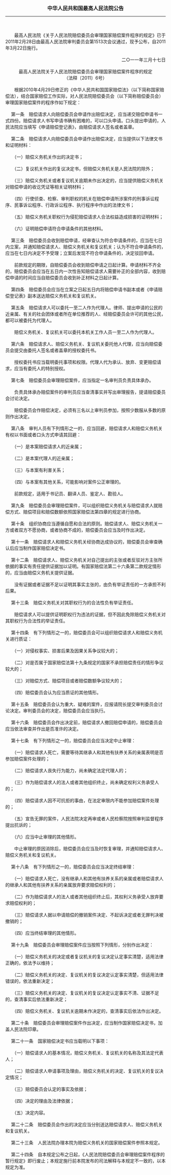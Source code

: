 <div id="div_content"><font color="#760026"></font> <p align="center"><b><font style="font-size:16px;" class="MTitle">中华人民共和国最高人民法院公告</font></b></p><hr color="red"><br>
<br>
　　最高人民法院《关于人民法院赔偿委员会审理国家赔偿案件程序的规定》已于2011年2月28日由最高人民法院审判委员会第1513次会议通过，现予公布，自2011年3月22日施行。<br>
<br>
<div align="right">　　二○一一年三月十七日<br>
</div><br>
<div align="center">最高人民法院关于人民法院赔偿委员会审理国家赔偿案件程序的规定<br>
（法释〔2011〕6号）<br>
</div><br>
　　根据2010年4月29日修正的《中华人民共和国国家赔偿法》（以下简称国家赔偿法），结合国家赔偿工作实际，对人民法院赔偿委员会（以下简称赔偿委员会）审理国家赔偿案件的程序作如下规定：<br>
<br>
<font class="TiaoNoA">　 第一条</font>　赔偿请求人向赔偿委员会申请作出赔偿决定，应当递交赔偿申请书一式四份。赔偿请求人书写申请书确有困难的，可以口头申请。口头提出申请的，人民法院应当填写《申请赔偿登记表》，由赔偿请求人签名或者盖章。<br>
<br><font class="TiaoNoA">　 第二条</font>　赔偿请求人向赔偿委员会申请作出赔偿决定，应当提供以下法律文书和证明材料：<br>
<br>
　　（一）赔偿义务机关作出的决定书；<br>
<br>
　　（二）复议机关作出的复议决定书，但赔偿义务机关是人民法院的除外；<br>
<br>
　　（三）赔偿义务机关或者复议机关逾期未作出决定的，应当提供赔偿义务机关对赔偿申请的收讫凭证等相关证明材料；<br>
<br>
　　（四）行使侦查、检察、审判职权的机关在赔偿申请所涉案件的刑事诉讼程序、民事诉讼程序、行政诉讼程序、执行程序中作出的法律文书；<br>
<br>
　　（五）赔偿义务机关职权行为侵犯赔偿请求人合法权益造成损害的证明材料；<br>
<br>
　　（六）证明赔偿申请符合申请条件的其他材料。<br>
<br><font class="TiaoNoA">　 第三条</font>　赔偿委员会收到赔偿申请，经审查认为符合申请条件的，应当在七日内立案，并通知赔偿请求人、赔偿义务机关和复议机关；认为不符合申请条件的，应当在七日内决定不予受理；立案后发现不符合申请条件的，决定驳回申请。<br>
<br>
　　前款规定的期限，自赔偿委员会收到赔偿申请之日起计算。申请材料不齐全的，赔偿委员会应当在五日内一次性告知赔偿请求人需要补正的全部内容，收到赔偿申请的时间应当自赔偿委员会收到补正材料之日起计算。<br>
<br><font class="TiaoNoA">　 第四条</font>　赔偿委员会应当在立案之日起五日内将赔偿申请书副本或者《申请赔偿登记表》副本送达赔偿义务机关和复议机关。<br>
<br><font class="TiaoNoA">　 第五条</font>　赔偿请求人可以委托一至二人作为代理人。律师、提出申请的公民的近亲属、有关的社会团体或者所在单位推荐的人、经赔偿委员会许可的其他公民，都可以被委托为代理人。<br>
<br>
　　赔偿义务机关、复议机关可以委托本机关工作人员一至二人作为代理人。<br>
<br><font class="TiaoNoA">　 第六条</font>　赔偿请求人、赔偿义务机关、复议机关委托他人代理，应当向赔偿委员会提交由委托人签名或者盖章的授权委托书。<br>
<br>
　　授权委托书应当载明委托事项和权限。代理人代为承认、放弃、变更赔偿请求，应当有委托人的特别授权。<br>
<br><font class="TiaoNoA">　 第七条</font>　赔偿委员会审理赔偿案件，应当指定一名审判员负责具体承办。<br>
<br>
　　负责具体承办赔偿案件的审判员应当查清事实并写出审理报告，提请赔偿委员会讨论决定。<br>
<br>
　　赔偿委员会作赔偿决定，必须有三名以上审判员参加，按照少数服从多数的原则作出决定。<br>
<br><font class="TiaoNoA">　 第八条</font>　审判人员有下列情形之一的，应当回避，赔偿请求人和赔偿义务机关有权以书面或者口头方式申请其回避：<br>
<br>
　　（一）是本案赔偿请求人的近亲属；<br>
<br>
　　（二）是本案代理人的近亲属；<br>
<br>
　　（三）与本案有利害关系；<br>
<br>
　　（四）与本案有其他关系，可能影响对案件公正审理的。<br>
<br>
　　前款规定，适用于书记员、翻译人员、鉴定人、勘验人。<br>
<br><font class="TiaoNoA">　 第九条</font>　赔偿委员会审理赔偿案件，可以组织赔偿义务机关与赔偿请求人就赔偿方式、赔偿项目和赔偿数额依照国家赔偿法第四章的规定进行协商。<br>
<br><font class="TiaoNoA">　 第十条</font>　组织协商应当遵循自愿和合法的原则。赔偿请求人、赔偿义务机关一方或者双方不愿协商，或者协商不成的，赔偿委员会应当及时作出决定。<br>
<br><font class="TiaoNoA">　 第十一条</font>　赔偿请求人和赔偿义务机关经协商达成协议的，赔偿委员会审查确认后应当制作国家赔偿决定书。<br>
<br><font class="TiaoNoA">　 第十二条</font>　赔偿请求人、赔偿义务机关对自己提出的主张或者反驳对方主张所依据的事实有责任提供证据加以证明。有国家赔偿法第二十六条第二款规定情形的，应当由赔偿义务机关提供证据。<br>
<br>
　　没有证据或者证据不足以证明其事实主张的，由负有举证责任的一方承担不利后果。<br>
<br><font class="TiaoNoA">　 第十三条</font>　赔偿义务机关对其职权行为的合法性负有举证责任。<br>
<br>
　　赔偿请求人可以提供证明职权行为违法的证据，但不因此免除赔偿义务机关对其职权行为合法性的举证责任。<br>
<br><font class="TiaoNoA">　 第十四条</font>　有下列情形之一的，赔偿委员会可以组织赔偿请求人和赔偿义务机关进行质证：<br>
<br>
　　（一）对侵权事实、损害后果及因果关系争议较大的；<br>
<br>
　　（二）对是否属于国家赔偿法第十九条规定的国家不承担赔偿责任的情形争议较大的；<br>
<br>
　　（三）对赔偿方式、赔偿项目或者赔偿数额争议较大的；<br>
<br>
　　（四）赔偿委员会认为应当质证的其他情形。<br>
<br><font class="TiaoNoA">　 第十五条</font>　赔偿委员会认为重大、疑难的案件，应报请院长提交审判委员会讨论决定。审判委员会的决定，赔偿委员会应当执行。<br>
<br><font class="TiaoNoA">　 第十六条</font>　赔偿委员会作出决定前，赔偿请求人撤回赔偿申请的，赔偿委员会应当依法审查并作出是否准许的决定。<br>
<br><font class="TiaoNoA">　 第十七条</font>　有下列情形之一的，赔偿委员会应当决定中止审理：<br>
<br>
　　（一）赔偿请求人死亡，需要等待其继承人和其他有扶养关系的亲属表明是否参加赔偿案件处理的；<br>
<br>
　　（二）赔偿请求人丧失行为能力，尚未确定法定代理人的；<br>
<br>
　　（三）作为赔偿请求人的法人或者其他组织终止，尚未确定权利义务承受人的；<br>
<br>
　　（四）赔偿请求人因不可抗拒的事由，在法定审限内不能参加赔偿案件处理的；<br>
<br>
　　（五）宣告无罪的案件，人民法院决定再审或者人民检察院按照审判监督程序提出抗诉的；<br>
<br>
　　（六）应当中止审理的其他情形。<br>
<br>
　　中止审理的原因消除后，赔偿委员会应当及时恢复审理，并通知赔偿请求人、赔偿义务机关和复议机关。<br>
<br><font class="TiaoNoA">　 第十八条</font>　有下列情形之一的，赔偿委员会应当决定终结审理：<br>
<br>
　　（一）赔偿请求人死亡，没有继承人和其他有扶养关系的亲属或者赔偿请求人的继承人和其他有扶养关系的亲属放弃要求赔偿权利的；<br>
<br>
　　（二）作为赔偿请求人的法人或者其他组织终止后，其权利义务承受人放弃要求赔偿权利的；<br>
<br>
　　（三）赔偿请求人据以申请赔偿的撤销案件决定、不起诉决定或者无罪判决被撤销的；<br>
<br>
　　（四）应当终结审理的其他情形。<br>
<br><font class="TiaoNoA">　 第十九条</font>　赔偿委员会审理赔偿案件应当按照下列情形，分别作出决定：<br>
<br>
　　（一）赔偿义务机关的决定或者复议机关的复议决定认定事实清楚，适用法律正确的，依法予以维持；<br>
<br>
　　（二）赔偿义务机关的决定、复议机关的复议决定认定事实清楚，但适用法律错误的，依法重新决定；<br>
<br>
　　（三）赔偿义务机关的决定、复议机关的复议决定认定事实不清、证据不足的，查清事实后依法重新决定；<br>
<br>
　　（四）赔偿义务机关、复议机关逾期未作决定的，查清事实后依法作出决定。<br>
<br><font class="TiaoNoA">　 第二十条</font>　赔偿委员会审理赔偿案件作出决定，应当制作国家赔偿决定书，加盖人民法院印章。<br>
<br><font class="TiaoNoA">　 第二十一条</font>　国家赔偿决定书应当载明以下事项：<br>
<br>
　　（一）赔偿请求人的基本情况，赔偿义务机关、复议机关的名称及其法定代表人；<br>
<br>
　　（二）赔偿请求人申请事项及理由，赔偿义务机关的决定、复议机关的复议决定情况；<br>
<br>
　　（三）赔偿委员会认定的事实及依据；<br>
<br>
　　（四）决定的理由及法律依据；<br>
<br>
　　（五）决定内容。<br>
<br><font class="TiaoNoA">　 第二十二条</font>　赔偿委员会作出的决定应当分别送达赔偿请求人、赔偿义务机关和复议机关。<br>
<br><font class="TiaoNoA">　 第二十三条</font>　人民法院办理本院为赔偿义务机关的国家赔偿案件参照本规定。<br>
<br><font class="TiaoNoA">　 第二十四条</font>　自本规定公布之日起，《人民法院赔偿委员会审理赔偿案件程序的暂行规定》即行废止；本规定施行前本院发布的司法解释与本规定不一致的，以本规定为准。<br>
<br><br>
</div>